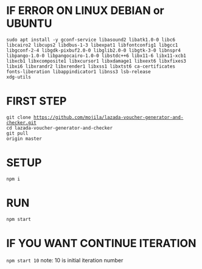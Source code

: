 # IF ERROR ON LINUX DEBIAN or UBUNTU
<code>sudo apt install -y gconf-service libasound2 libatk1.0-0 libc6 libcairo2 libcups2 libdbus-1-3 libexpat1 libfontconfig1 libgcc1 libgconf-2-4 libgdk-pixbuf2.0-0 libglib2.0-0 libgtk-3-0 libnspr4 libpango-1.0-0 libpangocairo-1.0-0 libstdc++6 libx11-6 libx11-xcb1 libxcb1 libxcomposite1 libxcursor1 libxdamage1 libxext6 libxfixes3 libxi6 libxrandr2 libxrender1 libxss1 libxtst6 ca-certificates fonts-liberation libappindicator1 libnss3 lsb-release xdg-utils</code>

# FIRST STEP
<code>git clone https://github.com/mojila/lazada-voucher-generator-and-checker.git</code><br>
<code>cd lazada-voucher-generator-and-checker</code><br>
<code>git pull origin master</code><br>

# SETUP
<code>npm i</code>

# RUN
<code>npm start</code>

# IF YOU WANT CONTINUE ITERATION
<code>npm start 10</code>
note: 10 is initial iteration number